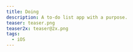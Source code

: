 ```yaml
---
title: Doing
description: A to-do list app with a purpose.
teaser: teaser.png
teaser2x: teaser@2x.png
tags:
  - iOS
---
```

